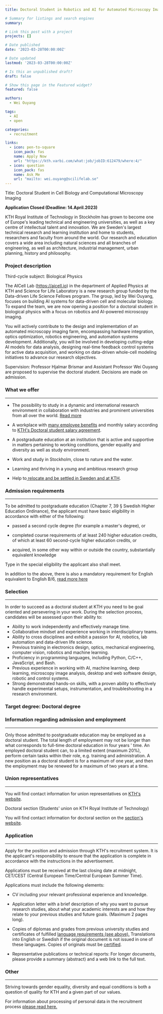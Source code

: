 ```yaml
---
title: Doctoral Student in Robotics and AI for Automated Microscopy Imaging

# Summary for listings and search engines
summary: 

# Link this post with a project
projects: []

# Date published
date: '2023-03-28T00:00:00Z'

# Date updated
lastmod: '2023-03-28T00:00:00Z'

# Is this an unpublished draft?
draft: false

# Show this page in the Featured widget?
featured: false

authors:
  - Wei Ouyang

tags:
  - AI
  - open

categories:
  - recruitment

links:
  - icon: pen-to-square
    icon_pack: fas
    name: Apply Now
    url: "https://kth.varbi.com/what:job/jobID:612479/where:4/"
  - icon: question
    icon_pack: fas
    name: Ask Me
    url: "mailto: wei.ouyang@scilifelab.se"
---
```

Title:  Doctoral Student in Cell Biology and Computational Microscopy Imaging

**Application Closed (Deadline: 14.April.2023)**

KTH Royal Institute of Technology in Stockholm has grown to become one of Europe's leading technical and engineering universities, as well as a key centre of intellectual talent and innovation. We are Sweden's largest technical research and learning institution and home to students, researchers and faculty from around the world. Our research and education covers a wide area including natural sciences and all branches of engineering, as well as architecture, industrial management, urban planning, history and philosophy.

### Project description

Third-cycle subject: Biological Physics

The AICell Lab (https://aicell.io) in the department of Applied Physics at KTH and Science for Life Laboratory is a new research group funded by the Data-driven Life Science Fellows program. The group, led by Wei Ouyang, focuses on building AI systems for data-driven cell and molecular biology. To expand the team, we are now opening a position for a doctoral student in biological physics with a focus on robotics and AI-powered microscopy imaging.

You will actively contribute to the design and implementation of an automated microscopy imaging farm, encompassing hardware integration, optics optimization, robotics engineering, and automation systems development. Additionally, you will be involved in developing cutting-edge AI models for data analysis, designing real-time feedback control systems for active data acquisition, and working on data-driven whole-cell modeling initiatives to advance our research objectives.


Supervision: Professor Hjalmar Brismar and Assistant Professor Wei Ouyang are proposed to supervise the doctoral student. Decisions are made on admission.

### What we offer
-------------

-   The possibility to study in a dynamic and international research environment in collaboration with industries and prominent universities from all over the world. [Read more](https://www.kth.se/en/studies/phd/why-1.521017)

-   A workplace with [many employee benefits](https://www.kth.se/en/om/work-at-kth/en-arbetsplats-med-manga-formaner-1.467932) and monthly salary according to [KTH's Doctoral student salary agreement](https://intra.kth.se/en/anstallning/anstallningsvillkor/lon/doktorandstegen-1.572915).

-   A postgraduate education at an institution that is active and supportive in matters pertaining to working conditions, gender equality and diversity as well as study environment.

-   Work and study in Stockholm, close to nature and the water.

-   Learning and thriving in a young and ambitious research group

-   Help to[ relocate and be settled in Sweden and at KTH](https://www.kth.se/en/om/work-at-kth/relocation).

### Admission requirements
----------------------

To be admitted to postgraduate education (Chapter 7, 39 § Swedish Higher Education Ordinance), the applicant must have basic eligibility in accordance with either of the following:

-   passed a second cycle degree (for example a master's degree), or

-   completed course requirements of at least 240 higher education credits, of which at least 60 second-cycle higher education credits, or

-   acquired, in some other way within or outside the country, substantially equivalent knowledge

Type in the special eligibility the applicant also shall meet.

In addition to the above, there is also a mandatory requirement for English equivalent to English B/6, [read more here](https://www.kth.se/en/studies/phd/admission-requirements-1.520175)

### Selection 
----------

In order to succeed as a doctoral student at KTH you need to be goal oriented and persevering in your work. During the selection process, candidates will be assessed upon their ability to:
  - Ability to work independently and effectively manage time.
  - Collaborative mindset and experience working in interdisciplinary teams.
  - Ability to cross disciplines and exhibit a passion for AI, robotics, lab automation and data-driven life science.
  - Previous training in electronics design, optics, mechanical engineering, computer vision, robotics and machine learning.
  - Proficiency in programming languages, including Python, C/C++, JavaScript, and Bash.
  - Previous experience in working with AI, machine learning, deep learning, microscopy image analysis, desktop and web software design, robotic and control systems.
  - Strong demonstrated hands-on skills, with a proven ability to effectively handle experimental setups, instrumentation, and troubleshooting in a research environment.


### Target degree: Doctoral degree

### Information regarding admission and employment
----------------------------------------------

Only those admitted to postgraduate education may be employed as a doctoral student. The total length of employment may not be longer than what corresponds to full-time doctoral education in four years ' time. An employed doctoral student can, to a limited extent (maximum 20%), perform certain tasks within their role, e.g. training and administration. A new position as a doctoral student is for a maximum of one year, and then the employment may be renewed for a maximum of two years at a time.

### Union representatives
---------------------

You will find contact information for union representatives on  [KTH's website](https://intra.kth.se/en/administration/rekrytering/annonsering/fackrepresentanter-1.500898).

Doctoral section (Students' union on KTH Royal Institute of Technology)

You will find contact information for doctoral section on the  [section's website](https://www.dr.kth.se/).

### Application
-----------

Apply for the position and admission through KTH's recruitment system. It is the applicant's responsibility to ensure that the application is complete in accordance with the instructions in the advertisement.

Applications must be received at the last closing date at midnight, CET/CEST (Central European Time/Central European Summer Time).

Applications must include the following elements:

-   CV including your relevant professional experience and knowledge.

-   Application letter with a brief description of why you want to pursue research studies, about what your academic interests are and how they relate to your previous studies and future goals. (Maximum 2 pages long).

-   Copies of diplomas and grades from previous university studies and certificates of fulfilled [language requirements (see above).](https://www.kth.se/en/studies/phd/admission-requirements-1.520175)  Translations into English or Swedish if the original document is not issued in one of these languages. Copies of originals must be [certified](https://www.kth.se/en/student/framtid/examen/verifiering/vidimering-av-handlingar-1.55190).

-   Representative publications or technical reports: For longer documents, please provide a summary (abstract) and a web link to the full text.

### Other
-----

Striving towards gender equality, diversity and equal conditions is both a question of quality for KTH and a given part of our values. 

For information about processing of personal data in the recruitment process [please read here.](https://www.kth.se/en/om/work-at-kth/processing-of-personal-data-in-the-recruitment-process-1.823440)